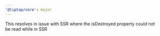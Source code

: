 ```yaml
---
'@tiptap/core': major
---
```


This resolves in issue with SSR where the isDestroyed property could not be read while in SSR
